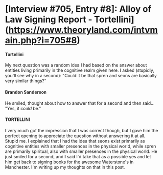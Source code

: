 # [Interview #705, Entry #8]: Alloy of Law Signing Report - Tortellini](https://www.theoryland.com/intvmain.php?i=705#8)

#### Tortellini

My next question was a random idea I had based on the answer about entities living primarily in the cognitive realm given here. I asked (stupidly, you'll see why in a second): "Could it be that spren and seons are basically very similar things?"

#### Brandon Sanderson

He smiled, thought about how to answer that for a second and then said... "Yes, it
*could*
be."

#### TORTELLINI

I very much got the impression that I was correct though, but I gave him the perfect opening to appreciate the question without answering it at all. Stupid me. I explained that I had the idea that seons exist primarily as cognitive entities with smaller presences in the physical world, while spren are primarily spiritual, also with smaller presences in the physical world. He just smiled for a second, and I said I'd take that as a possible yes and let him get back to signing books for the awesome Waterstone's in Manchester. I'm writing up my thoughts on that in this post.

